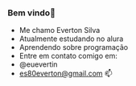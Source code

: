 ### Bem vindo👋

- Me chamo Everton Silva
- Atualmente estudando no alura
- Aprendendo sobre programação
- Entre em contato comigo em:
- @euevertin
- es80everton@gmail.com 📫

